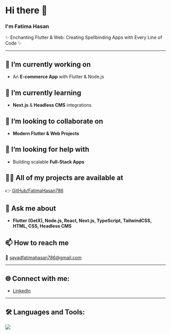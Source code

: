 # Hi there 👋  
### I'm Fatima Hasan  

✨ Enchanting Flutter & Web: Creating Spellbinding Apps with Every Line of Code ✨  

---

## 🔭 I’m currently working on  
- An **E-commerce App** with Flutter & Node.js  

## 🌱 I’m currently learning  
- **Next.js** & **Headless CMS** integrations  

## 👯 I’m looking to collaborate on  
- **Modern Flutter & Web Projects**  

## 🤝 I’m looking for help with  
- Building scalable **Full-Stack Apps**  

## 👨‍💻 All of my projects are available at  
👉 [GitHub/FatimaHasan786](https://github.com/FatimaHasan786)  

## 💬 Ask me about  
- **Flutter (GetX), Node.js, React, Next.js, TypeScript, TailwindCSS, HTML, CSS, Headless CMS**  

## 📫 How to reach me  
📧 sayadfatimahasan786@gmail.com  

---

## 🌐 Connect with me:  
- [LinkedIn](https://www.linkedin.com/in/fatima-hasan-136524290/)  

---

## 🛠️ Languages and Tools:  
<p>
  <img src="https://skillicons.dev/icons?i=dart,flutter,nodejs,react,next,ts,tailwind,html,css,mongodb,figma" />
</p>
